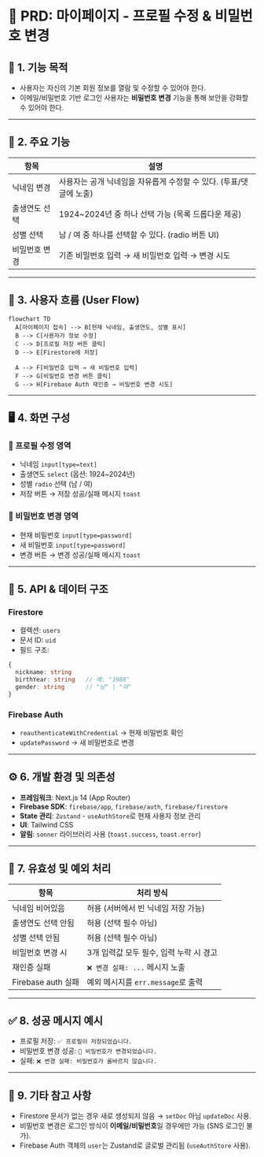 # 📌 PRD: 마이페이지 - 프로필 수정 & 비밀번호 변경

## 🧾 1. 기능 목적

- 사용자는 자신의 기본 회원 정보를 열람 및 수정할 수 있어야 한다.
- 이메일/비밀번호 기반 로그인 사용자는 **비밀번호 변경** 기능을 통해 보안을 강화할 수 있어야 한다.

---

## 🧩 2. 주요 기능

| 항목             | 설명                                                                 |
|------------------|----------------------------------------------------------------------|
| 닉네임 변경       | 사용자는 공개 닉네임을 자유롭게 수정할 수 있다. (투표/댓글에 노출)   |
| 출생연도 선택     | 1924~2024년 중 하나 선택 가능 (목록 드롭다운 제공)                   |
| 성별 선택        | 남 / 여 중 하나를 선택할 수 있다. (radio 버튼 UI)                    |
| 비밀번호 변경     | 기존 비밀번호 입력 → 새 비밀번호 입력 → 변경 시도                     |

---

## 🧭 3. 사용자 흐름 (User Flow)

```mermaid
flowchart TD
  A[마이페이지 접속] --> B[현재 닉네임, 출생연도, 성별 표시]
  B --> C[사용자가 정보 수정]
  C --> D[프로필 저장 버튼 클릭]
  D --> E[Firestore에 저장]

  A --> F[비밀번호 입력 → 새 비밀번호 입력]
  F --> G[비밀번호 변경 버튼 클릭]
  G --> H[Firebase Auth 재인증 → 비밀번호 변경 시도]
```

---

## 🖥️ 4. 화면 구성

### 🧑 프로필 수정 영역
- 닉네임 `input[type=text]`
- 출생연도 `select` (옵션: 1924~2024년)
- 성별 `radio` 선택 (남 / 여)
- 저장 버튼 → 저장 성공/실패 메시지 `toast`

### 🔐 비밀번호 변경 영역
- 현재 비밀번호 `input[type=password]`
- 새 비밀번호 `input[type=password]`
- 변경 버튼 → 변경 성공/실패 메시지 `toast`

---

## 🔧 5. API & 데이터 구조

### Firestore
- 컬렉션: `users`
- 문서 ID: `uid`
- 필드 구조:
```ts
{
  nickname: string
  birthYear: string   // 예: "1988"
  gender: string      // "남" | "여"
}
```

### Firebase Auth
- `reauthenticateWithCredential` → 현재 비밀번호 확인
- `updatePassword` → 새 비밀번호로 변경

---

## ⚙️ 6. 개발 환경 및 의존성

- **프레임워크**: Next.js 14 (App Router)
- **Firebase SDK**: `firebase/app`, `firebase/auth`, `firebase/firestore`
- **State 관리**: `Zustand` - `useAuthStore`로 현재 사용자 정보 관리
- **UI**: Tailwind CSS
- **알림**: `sonner` 라이브러리 사용 (`toast.success`, `toast.error`)

---

## 🧪 7. 유효성 및 예외 처리

| 항목                  | 처리 방식 |
|-----------------------|-----------|
| 닉네임 비어있음        | 허용 (서버에서 빈 닉네임 저장 가능) |
| 출생연도 선택 안됨     | 허용 (선택 필수 아님)              |
| 성별 선택 안됨        | 허용 (선택 필수 아님)              |
| 비밀번호 변경 시       | 3개 입력값 모두 필수, 입력 누락 시 경고 |
| 재인증 실패           | `❌ 변경 실패: ...` 메시지 노출    |
| Firebase auth 실패    | 예외 메시지를 `err.message`로 출력  |

---

## ✅ 8. 성공 메시지 예시

- 프로필 저장: `✅ 프로필이 저장되었습니다.`
- 비밀번호 변경 성공: `🔐 비밀번호가 변경되었습니다.`
- 실패: `❌ 변경 실패: 비밀번호가 올바르지 않습니다.`

---

## 📎 9. 기타 참고 사항

- Firestore 문서가 없는 경우 새로 생성되지 않음 → `setDoc` 아님 `updateDoc` 사용.
- 비밀번호 변경은 로그인 방식이 **이메일/비밀번호**일 경우에만 가능 (SNS 로그인 불가).
- Firebase Auth 객체의 `user`는 Zustand로 글로벌 관리됨 (`useAuthStore` 사용).